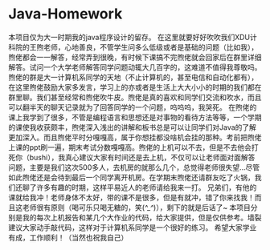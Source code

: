 # Java-Homework
本项目仅为大一时期我的java程序设计的留存。
在这里就要好好吹吹我们XDU计科院的王煦老师，心地善良，不管学生问多么低级或者是基础的问题（比如我），煦佬都会一一解答，经常弄到很晚，有时候下课搞不完煦佬就会回家后在群里详细解答。试问一个大学老师解答同学问题动辄大几百字的，这难道不值得我尊敬吗。
煦佬的群是大一计算机系同学的天地（不止计算机的，甚至电信和自动化都有），在这里煦佬鼓励大家多发言，学习上的亦或者是生活上大大小小的时期的我们都在群里聊。我们甚至经常和煦佬吹牛皮。煦佬是真的喜欢和同学们交流和吹水，而且可以翻半天的聊天记录就为了回答同学的一个问题，呜呜呜，我哭死。
在煦佬的课上我学到了很多，不管是编程语言和思想还是对事物的看待方法等等，一个学期的课使我收获颇丰，煦佬深入浅出的讲解和板书总是可以让同学们对Java的了解更加深入。而且煦佬平时分嘎嘎高，属于你想挂都没啥机会挂的那种。考前把煦佬上课的ppt刷一遍，期末考试分数嘎嘎高。煦佬的上机可以不去，但是不去他会打死你（bushi），我真心建议大家有时间还是去上机，不仅可以让老师面对面解答问题，主要是我们这次500多人，去机房的就那么几个，总觉得老师很失望...尽管如此煦佬还是会待到最后一个同学离开机房。在学期末煦佬还请群友吃了火锅，我们还聊了许多有趣的时期，这样平易近人的老师请给我来一打。
兄弟们，有他的课就给我冲！老师身体不太好，带的课不是很多，但是有就冲，错了你来找我！而且这老师很有原则（喝可乐只喝无糖的，笑(*^_^*)），剩下的就是后话了~
本项目分别是我的每次上机报告和某几个大作业的代码，给大家提供，但是仅供参考。墙裂建议大家动手敲代码，这样对于计算机系同学是一个很好的练习。
希望大家学业有成，工作顺利！（当然也祝我自己）
